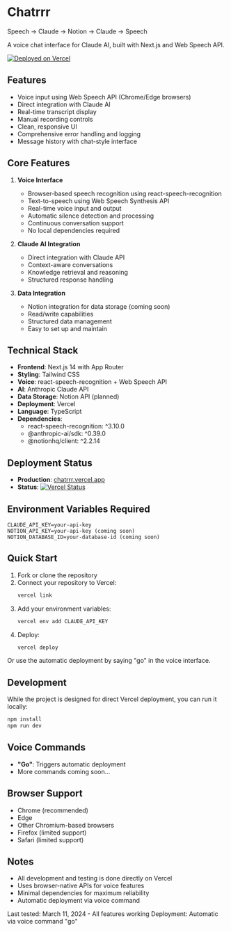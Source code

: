# Chatrrr

Speech → Claude → Notion → Claude → Speech

A voice chat interface for Claude AI, built with Next.js and Web Speech API.

[![Deployed on Vercel](https://img.shields.io/badge/Deployed%20on-Vercel-black.svg)](https://chatrrr.vercel.app)

## Features

- Voice input using Web Speech API (Chrome/Edge browsers)
- Direct integration with Claude AI
- Real-time transcript display
- Manual recording controls
- Clean, responsive UI
- Comprehensive error handling and logging
- Message history with chat-style interface

## Core Features

1. **Voice Interface**
   - Browser-based speech recognition using react-speech-recognition
   - Text-to-speech using Web Speech Synthesis API
   - Real-time voice input and output
   - Automatic silence detection and processing
   - Continuous conversation support
   - No local dependencies required

2. **Claude AI Integration**
   - Direct integration with Claude API
   - Context-aware conversations
   - Knowledge retrieval and reasoning
   - Structured response handling

3. **Data Integration**
   - Notion integration for data storage (coming soon)
   - Read/write capabilities
   - Structured data management
   - Easy to set up and maintain

## Technical Stack

- **Frontend**: Next.js 14 with App Router
- **Styling**: Tailwind CSS
- **Voice**: react-speech-recognition + Web Speech API
- **AI**: Anthropic Claude API
- **Data Storage**: Notion API (planned)
- **Deployment**: Vercel
- **Language**: TypeScript
- **Dependencies**:
  - react-speech-recognition: ^3.10.0
  - @anthropic-ai/sdk: ^0.39.0
  - @notionhq/client: ^2.2.14

## Deployment Status

- **Production**: [chatrrr.vercel.app](https://chatrrr.vercel.app)
- **Status**: [![Vercel Status](https://img.shields.io/github/deployments/DevCabin/chatrrr/production?label=vercel&logo=vercel)](https://chatrrr.vercel.app)

## Environment Variables Required

```env
CLAUDE_API_KEY=your-api-key
NOTION_API_KEY=your-api-key (coming soon)
NOTION_DATABASE_ID=your-database-id (coming soon)
```

## Quick Start

1. Fork or clone the repository
2. Connect your repository to Vercel:
   ```bash
   vercel link
   ```
3. Add your environment variables:
   ```bash
   vercel env add CLAUDE_API_KEY
   ```
4. Deploy:
   ```bash
   vercel deploy
   ```

Or use the automatic deployment by saying "go" in the voice interface.

## Development

While the project is designed for direct Vercel deployment, you can run it locally:

```bash
npm install
npm run dev
```

## Voice Commands

- **"Go"**: Triggers automatic deployment
- More commands coming soon...

## Browser Support

- Chrome (recommended)
- Edge
- Other Chromium-based browsers
- Firefox (limited support)
- Safari (limited support)

## Notes

- All development and testing is done directly on Vercel
- Uses browser-native APIs for voice features
- Minimal dependencies for maximum reliability
- Automatic deployment via voice command

Last tested: March 11, 2024 - All features working
Deployment: Automatic via voice command "go"
